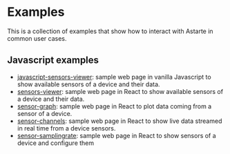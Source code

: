 # Examples

This is a collection of examples that show how to interact with Astarte in common user cases.

## Javascript examples

- [javascript-sensors-viewer](javascript-sensors-viewer): sample web page in vanilla Javascript to
  show available sensors of a device and their data.
- [sensors-viewer](sensors-viewer): sample web page in React to show available sensors of a device
  and their data.
- [sensor-graph](sensor-graph): sample web page in React to plot data coming from a sensor of a
  device.
- [sensor-channels](sensor-channels): sample web page in React to show live data streamed in real
  time from a device sensors.
- [sensor-samplingrate](sensor-samplingrate): sample web page in React to show sensors of a device
  and configure them
